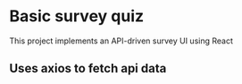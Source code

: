 # Basic survey quiz

This project  implements an API-driven survey UI using React

## Uses axios to fetch api data



